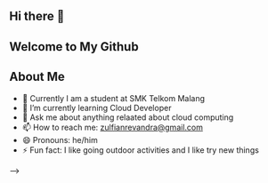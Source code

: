## Hi there  👋
## Welcome to My Github 
## About Me 


- 🔭 Currently I am a student at SMK Telkom Malang
- 🌱 I’m currently learning Cloud Developer 
- 💬 Ask me about anything relaated about cloud computing
- 📫 How to reach me: zulfianrevandra@gmail.com 
- 😄 Pronouns: he/him
- ⚡ Fun fact: I like going outdoor activities and I like try new things 

-->
